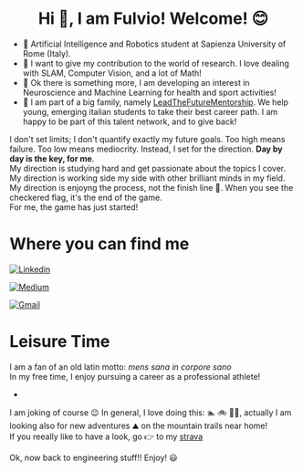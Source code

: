 <h1 align="center"> Hi 👋, I am Fulvio! Welcome! 😊	<br/> </h1>




* 🤖 Artificial Intelligence and Robotics student at Sapienza University of Rome (Italy).
* 🥽 I want to give my contribution to the world of research. I love dealing with SLAM, Computer Vision, and a lot of Math!
* 🧠 Ok there is something more, I am developing an interest in Neuroscience and Machine Learning for health and sport activities!
* 🙏 I am part of a big family, namely [LeadTheFutureMentorship](https://leadthefuture.tech/?v=cd32106bcb6d). We help young, emerging italian students to take their best career path. I am happy to be part of this talent network, and to give back!

I don't set limits; I don't quantify exactly my future goals. Too high means failure. Too low means mediocrity. Instead, I set for the direction.
**Day by day is the key, for me**. <br/>
My direction is studying hard and get passionate about the topics I cover. <br/>
My direction is working side my side with other brilliant minds in my field. <br/>
My direction is enjoyng the process, not the finish line 🏁. When you see the checkered flag, it's the end of the game. <br/>
For me, the game has just started! 


# Where you can find me #
[![Linkedin](https://img.shields.io/badge/LinkedIn-0077B5?style=for-the-badge&logo=linkedin&logoColor=white)](https://www.linkedin.com/in/furio19/)

[![Medium](https://img.shields.io/badge/Medium-12100E?style=for-the-badge&logo=medium&logoColor=white)](https://medium.com/@furio19) 

[![Gmail](https://img.shields.io/badge/Gmail-D14836?style=for-the-badge&logo=gmail&logoColor=white)](mailto:fulvio.sanguigni@gmail.com)


# Leisure Time #
I am a fan of an old latin motto: *mens sana in corpore sano* <br/>
In my free time, I enjoy pursuing a career as a professional athlete!

-

I am joking of course 😉
In general, I love doing this: 🏊  🚲  🏃‍♂️,  actually I am looking also for new adventures ⛰️ on the mountain trails near home! <br/>
If you reeally like to have a look, go 👉 to my [strava](www.strava.com/athletes/34389247)

Ok, now back to engineering stuff!! Enjoy! 😃
